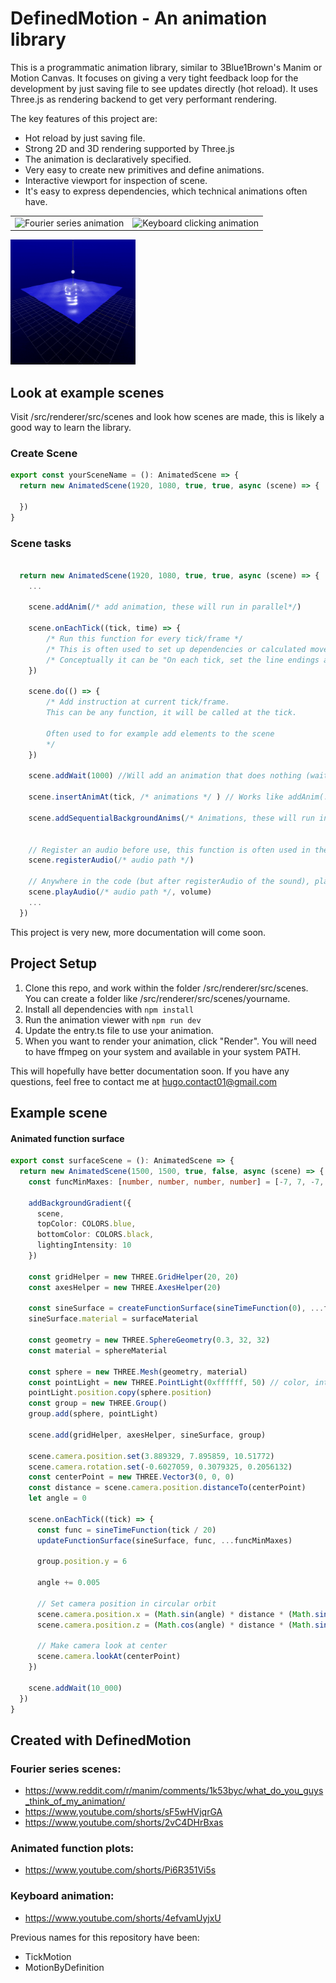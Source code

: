 # DefinedMotion - An animation library

This is a programmatic animation library, similar to 3Blue1Brown's Manim or Motion Canvas. It focuses on giving a very tight feedback loop for the development by just saving file to see updates directly (hot reload). It uses Three.js as rendering backend to get very performant rendering.


The key features of this project are:

* Hot reload by just saving file.
* Strong 2D and 3D rendering supported by Three.js
* The animation is declaratively specified.
* Very easy to create new primitives and define animations.
* Interactive viewport for inspection of scene.
* It's easy to express dependencies, which technical animations often have.

<table>
  <tr>
    <td><img src="resources/animation2.gif" alt="Fourier series animation" width="200" /></td>
    <td><img src="resources/animation3.gif" alt="Keyboard clicking animation" width="200" /></td>
  </tr>
</table>
<img src="resources/animation1.gif" alt="Math surface animation" width="200" />


## Look at example scenes
Visit /src/renderer/src/scenes and look how scenes are made, this is likely a good way to learn the library.


### Create Scene 
```ts
export const yourSceneName = (): AnimatedScene => {
  return new AnimatedScene(1920, 1080, true, true, async (scene) => {

  })
}

```

### Scene tasks
```ts

  return new AnimatedScene(1920, 1080, true, true, async (scene) => {
    ...

    scene.addAnim(/* add animation, these will run in parallel*/)

    scene.onEachTick((tick, time) => {
        /* Run this function for every tick/frame */
        /* This is often used to set up dependencies or calculated movements */
        /* Conceptually it can be "On each tick, set the line endings at the position of sphere A and sphere B", this will make the line updated regardless of what happens to sphere A and B */
    })

    scene.do(() => {
        /* Add instruction at current tick/frame.
        This can be any function, it will be called at the tick.

        Often used to for example add elements to the scene
        */
    })

    scene.addWait(1000) //Will add an animation that does nothing (waits) for the duration

    scene.insertAnimAt(tick, /* animations */ ) // Works like addAnim(...) but you can just insert an animation anywhere anytime. You can insert animations in the future or present during onEachTick. This is very powerful for complex animations.

    scene.addSequentialBackgroundAnims(/* Animations, these will run in sequence */) // This function allows you to add animations that will not push the timeline pointer, if you are at frame X and add an animation that is 300 frames long, this will not make the next added thing to be at X+300, but instead just X (because this adds it in the "background").


    // Register an audio before use, this function is often used in the absolute beginning of the scene.
    scene.registerAudio(/* audio path */)

    // Anywhere in the code (but after registerAudio of the sound), play the sound
    scene.playAudio(/* audio path */, volume)
    ...
  })

```

This project is very new, more documentation will come soon.



## Project Setup
 
1. Clone this repo, and work within the folder /src/renderer/src/scenes.
You can create a folder like /src/renderer/src/scenes/yourname.
2. Install all dependencies with `npm install`
3. Run the animation viewer with `npm run dev`
4. Update the entry.ts file to use your animation.
5. When you want to render your animation, click "Render". You will need to have ffmpeg on your system and available in your system PATH.

This will hopefully have better documentation soon. If you have any questions, feel free to contact me at hugo.contact01@gmail.com

## Example scene 
#### Animated function surface
```ts
export const surfaceScene = (): AnimatedScene => {
  return new AnimatedScene(1500, 1500, true, false, async (scene) => {
    const funcMinMaxes: [number, number, number, number] = [-7, 7, -7, 7]

    addBackgroundGradient({
      scene,
      topColor: COLORS.blue,
      bottomColor: COLORS.black,
      lightingIntensity: 10
    })

    const gridHelper = new THREE.GridHelper(20, 20)
    const axesHelper = new THREE.AxesHelper(20)

    const sineSurface = createFunctionSurface(sineTimeFunction(0), ...funcMinMaxes)
    sineSurface.material = surfaceMaterial

    const geometry = new THREE.SphereGeometry(0.3, 32, 32)
    const material = sphereMaterial

    const sphere = new THREE.Mesh(geometry, material)
    const pointLight = new THREE.PointLight(0xffffff, 50) // color, intensity, distance
    pointLight.position.copy(sphere.position)
    const group = new THREE.Group()
    group.add(sphere, pointLight)

    scene.add(gridHelper, axesHelper, sineSurface, group)

    scene.camera.position.set(3.889329, 7.895859, 10.51772)
    scene.camera.rotation.set(-0.6027059, 0.3079325, 0.2056132)
    const centerPoint = new THREE.Vector3(0, 0, 0)
    const distance = scene.camera.position.distanceTo(centerPoint)
    let angle = 0

    scene.onEachTick((tick) => {
      const func = sineTimeFunction(tick / 20)
      updateFunctionSurface(sineSurface, func, ...funcMinMaxes)

      group.position.y = 6

      angle += 0.005

      // Set camera position in circular orbit
      scene.camera.position.x = (Math.sin(angle) * distance * (Math.sin(tick / 50) + 2)) / 2
      scene.camera.position.z = (Math.cos(angle) * distance * (Math.sin(tick / 50) + 2)) / 2

      // Make camera look at center
      scene.camera.lookAt(centerPoint)
    })

    scene.addWait(10_000)
  })
}

```

## Created with DefinedMotion

### Fourier series scenes:
* https://www.reddit.com/r/manim/comments/1k53byc/what_do_you_guys_think_of_my_animation/
* https://www.youtube.com/shorts/sF5wHVjqrGA
* https://www.youtube.com/shorts/2vC4DHrBxas

### Animated function plots:
* https://www.youtube.com/shorts/Pi6R351Vi5s
  
### Keyboard animation:
* https://www.youtube.com/shorts/4efvamUyjxU



Previous names for this repository have been: 
* TickMotion
* MotionByDefinition